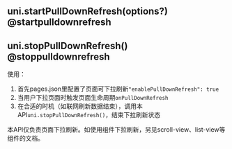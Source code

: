 ## uni.startPullDownRefresh(options?) @startpulldownrefresh

<!-- UTSAPIJSON.startPullDownRefresh.description -->

<!-- UTSAPIJSON.startPullDownRefresh.param -->

<!-- UTSAPIJSON.startPullDownRefresh.returnValue -->

<!-- UTSAPIJSON.startPullDownRefresh.compatibility -->

<!-- UTSAPIJSON.startPullDownRefresh.tutorial -->

## uni.stopPullDownRefresh() @stoppulldownrefresh

<!-- UTSAPIJSON.stopPullDownRefresh.description -->

使用：
1. 首先pages.json里配置了页面可下拉刷新`"enablePullDownRefresh": true`
2. 当用户下拉页面时触发页面生命周期`onPullDownRefresh`
3. 在合适的时机（如联网刷新数据结束），调用本API`uni.stopPullDownRefresh()`，结束下拉刷新状态

本API仅负责页面下拉刷新。如使用组件下拉刷新，另见scroll-view、list-view等组件的文档。

<!-- UTSAPIJSON.stopPullDownRefresh.param -->

<!-- UTSAPIJSON.stopPullDownRefresh.returnValue -->

<!-- UTSAPIJSON.stopPullDownRefresh.example -->

<!-- UTSAPIJSON.stopPullDownRefresh.compatibility -->

<!-- UTSAPIJSON.stopPullDownRefresh.tutorial -->

<!-- UTSAPIJSON.pull-down-refresh.example -->

<!-- UTSAPIJSON.general_type.name -->

<!-- UTSAPIJSON.general_type.param -->